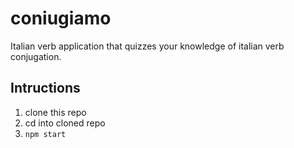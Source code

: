 # coniugiamo
Italian verb application that quizzes your knowledge of italian verb conjugation.

## Intructions
1. clone this repo
2. cd into cloned repo
3. `npm start`

